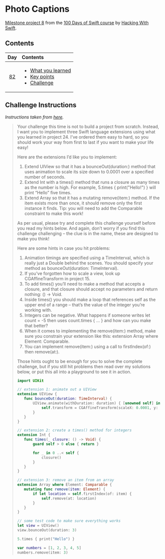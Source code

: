 # Photo Captions

[Milestone project 8](https://www.hackingwithswift.com/guide/9/1) from the [100 Days of Swift course](https://www.hackingwithswift.com/100) by [Hacking With Swift](https://www.hackingwithswift.com/).

## Contents

|                      Day                      | Contents                                                                                                                                                                                                          |
|:---------------------------------------------:|:------------------------------------------------------------------------------------------------------------------------------------------------------------------------------------------------------------------|
| [82](https://www.hackingwithswift.com/100/81) | <ul><li>[What you learned](https://www.hackingwithswift.com/guide/9/1)</li><li>[Key points](https://www.hackingwithswift.com/guide/9/2)</li><li>[Challenge](https://www.hackingwithswift.com/guide/9/3)</li></ul> |

## Challenge Instructions

*Instructions taken from [here](https://www.hackingwithswift.com/guide/9/3).*

>Your challenge this time is not to build a project from scratch. Instead, I want you to implement three Swift language extensions using what you learned in project 24. I’ve ordered them easy to hard, so you should work your way from first to last if you want to make your life easy!
>
>Here are the extensions I’d like you to implement:
>
>1. Extend UIView so that it has a bounceOut(duration:) method that uses animation to scale its size down to 0.0001 over a specified number of seconds.
>2. Extend Int with a times() method that runs a closure as many times as the number is high. For example, 5.times { print("Hello!") } will print “Hello” five times.
>3. Extend Array so that it has a mutating remove(item:) method. If the item exists more than once, it should remove only the first instance it finds. Tip: you will need to add the Comparable constraint to make this work!
>
>As per usual, please try and complete this challenge yourself before you read my hints below. And again, don’t worry if you find this challenge challenging – the clue is in the name, these are designed to make you think!
> 
>Here are some hints in case you hit problems:
>1. Animation timings are specified using a TimeInterval, which is really just a Double behind the scenes. You should specify your method as bounceOut(duration: TimeInterval).
>2. If you’ve forgotten how to scale a view, look up CGAffineTransform in project 15.
>3. To add times() you’ll need to make a method that accepts a closure, and that closure should accept no parameters and return nothing: () -> Void.
>4. Inside times() you should make a loop that references self as the upper end of a range – that’s the value of the integer you’re working with.
>5. Integers can be negative. What happens if someone writes let count = -5 then uses count.times { … } and how can you make that better?
>6. When it comes to implementing the remove(item:) method, make sure you constrain your extension like this: extension Array where Element: Comparable.
>7. You can implement remove(item:) using a call to firstIndex(of:) then remove(at:).
>
>Those hints ought to be enough for you to solve the complete challenge, but if you still hit problems then read over my solutions below, or put this all into a playground to see it in action.
>```Swift
>import UIKit
>
>// extension 1: animate out a UIView
>extension UIView {
>    func bounceOut(duration: TimeInterval) {
>        UIView.animate(withDuration: duration) { [unowned self] in
>            self.transform = CGAffineTransform(scaleX: 0.0001, y: 0.0001)
>        }
>    }
>}
>
>// extension 2: create a times() method for integers
>extension Int {
>    func times(_ closure: () -> Void) {
>        guard self > 0 else { return }
>
>        for _ in 0 ..< self {
>            closure()
>        }
>    }
>}    
>
>// extension 3: remove an item from an array
>extension Array where Element: Comparable {
>    mutating func remove(item: Element) {
>        if let location = self.firstIndex(of: item) {
>            self.remove(at: location)
>        }
>    }
>}
>
>// some test code to make sure everything works
>let view = UIView()
>view.bounceOut(duration: 3)
>
>5.times { print("Hello") }
>
>var numbers = [1, 2, 3, 4, 5]
>numbers.remove(item: 3)
>```
>